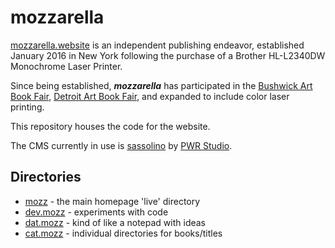 # mozzarella

[mozzarella.website](http://mozzarella.website) is an independent publishing endeavor, established January 2016 in New York following the purchase of a Brother HL-L2340DW Monochrome Laser Printer. 

Since being established, **_mozzarella_** has participated in the [Bushwick Art Book Fair](https://blondeartbooks.com/2016/06/09/babz-fair-2016-bushwick-art-book-zine-fair/), [Detroit Art Book Fair](http://www.dittoditto.org/detroit-art-book-fair/), and expanded to include color laser printing.

This repository houses the code for the website.

The CMS currently in use is [sassolino](http://www.pwr-stud.io/sassolino) by [PWR Studio](http://www.pwr-stud.io). 

## Directories

- [mozz](mozz) - the main homepage 'live' directory
- [dev.mozz](dev.mozz) - experiments with code
- [dat.mozz](dat.mozz) - kind of like a notepad with ideas
- [cat.mozz](cat.mozz) - individual directories for books/titles